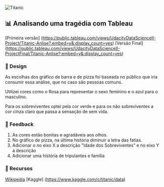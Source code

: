 ![Titanic](https://vignette.wikia.nocookie.net/universe-of-smash-bros-lawl/images/d/d5/2361_titanic-prev.png/revision/latest?cb=20150403042347)

## :bar_chart: Analisando uma tragédia com Tableau

[Primeira versão] (https://public.tableau.com/views/UdacityDataScienceII-Project/Titanic-Anlise?:embed=y&:display_count=yes)
[Versão Final] (https://public.tableau.com/views/UdacityDataScienceII-ProjectFinal/Titanic-Anlise?:embed=y&:display_count=yes)

### :art: Design

As escolhas dos gráfico de barra e de pizza foi baseada no público que iria consumir essa análise,
que no caso são pessoas comuns.

Utilizei cores como o Rosa para representar o sexo feminino e o azul para o masculino.

Para os sobreviventes optei pela cor verde e para os não sobreviventes a cor cinza claro que passa a sensação de sem vida.

### :mega: Feedback

1. As cores estão bonitas e agradáveis aos olhos.
2. No gráfico de pizza, na última história diminuir a letra das fatias.
3. Adicionar o no eixo X a descrição "Idade dos Sobreviventes" e no eixo Y a descrição
4. Adicionar uma história de tripulantes e família


### :nut_and_bolt: Recursos

[Wikipedia](https://pt.wikipedia.org/wiki/RMS_Titanic)
[Kaggle] (https://www.kaggle.com/c/titanic/data)
